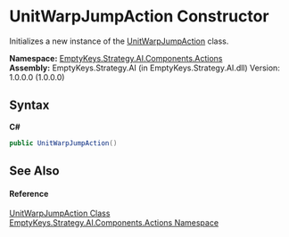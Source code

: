 # UnitWarpJumpAction Constructor 
 

Initializes a new instance of the <a href="T_EmptyKeys_Strategy_AI_Components_Actions_UnitWarpJumpAction">UnitWarpJumpAction</a> class.

**Namespace:**&nbsp;<a href="N_EmptyKeys_Strategy_AI_Components_Actions">EmptyKeys.Strategy.AI.Components.Actions</a><br />**Assembly:**&nbsp;EmptyKeys.Strategy.AI (in EmptyKeys.Strategy.AI.dll) Version: 1.0.0.0 (1.0.0.0)

## Syntax

**C#**<br />
``` C#
public UnitWarpJumpAction()
```


## See Also


#### Reference
<a href="T_EmptyKeys_Strategy_AI_Components_Actions_UnitWarpJumpAction">UnitWarpJumpAction Class</a><br /><a href="N_EmptyKeys_Strategy_AI_Components_Actions">EmptyKeys.Strategy.AI.Components.Actions Namespace</a><br />